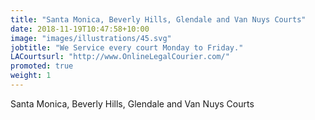 ```yaml
---
title: "Santa Monica, Beverly Hills, Glendale and Van Nuys Courts"
date: 2018-11-19T10:47:58+10:00
image: "images/illustrations/45.svg"
jobtitle: "We Service every court Monday to Friday."
LACourtsurl: "http://www.OnlineLegalCourier.com/"
promoted: true
weight: 1
---
```


Santa Monica, Beverly Hills, Glendale and Van Nuys Courts
